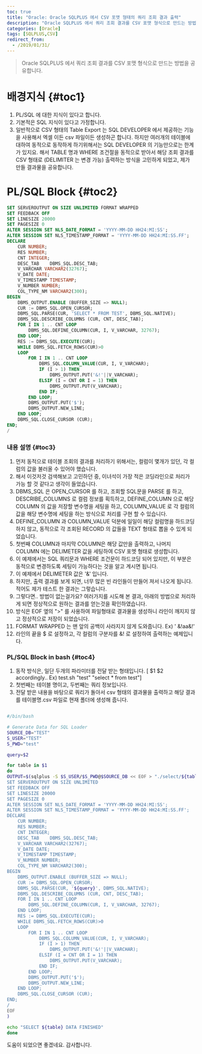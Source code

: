 ```yaml
---
toc: true
title: "Oracle: Oracle SQLPLUS 에서 CSV 포맷 형태의 쿼리 조회 결과 출력"
description: "Oracle SQLPLUS 에서 쿼리 조회 결과를 CSV 포맷 형식으로 만드는 방법을 공유합니다."
categories: [Oracle]
tags: [SQLPLUS,CSV]
redirect_from:
  - /2019/01/31/
---
```


> Oracle SQLPLUS 에서 쿼리 조회 결과를 CSV 포맷 형식으로 만드는 방법을 공유합니다.

# 배경지식 {#toc1}

1. PL/SQL 에 대한 지식이 있다고 합니다.
2. 기본적은 SQL 지식이 있다고 가정합니다.
3. 일반적으로 CSV 형태의 Table Export 는 SQL DEVELOPER 에서 제공하는 기능을 사용해서 엑셀 이든 csv 파일이든 생성하곤 합니다.
   하지만 여러개의 테이블에 대하여 동적으로 동작하게 하기위해서는 SQL DEVELOPER 의 기능만으로는 한계가 있지요.
   해서 TABLE 명과 WHERE 조건절을 동적으로 받아서 해당 조회 결과를 CSV 형태로 (DELIMITER 는 변경 가능) 출력하는 방식을 고민하게 되었고, 
   제가 만들 결과물을 공유합니다.

# PL/SQL Block {#toc2}

```sql
SET SERVEROUTPUT ON SIZE UNLIMITED FORMAT WRAPPED
SET FEEDBACK OFF
SET LINESIZE 20000
SET PAGESIZE 0
ALTER SESSION SET NLS_DATE_FORMAT = 'YYYY-MM-DD HH24:MI:SS';
ALTER SESSION SET NLS_TIMESTAMP_FORMAT = 'YYYY-MM-DD HH24:MI:SS.FF';
DECLARE
    CUR NUMBER;
    RES NUMBER;
    CNT INTEGER;
    DESC_TAB    DBMS_SQL.DESC_TAB;
    V_VARCHAR VARCHAR2(32767);
    V_DATE DATE;
    V_TIMESTAMP TIMESTAMP;
    V_NUMBER NUMBER;
    COL_TYPE_NM VARCHAR2(300);
BEGIN
    DBMS_OUTPUT.ENABLE (BUFFER_SIZE => NULL);
    CUR := DBMS_SQL.OPEN_CURSOR;
    DBMS_SQL.PARSE(CUR, 'SELECT * FROM TEST', DBMS_SQL.NATIVE);
    DBMS_SQL.DESCRIBE_COLUMNS (CUR, CNT, DESC_TAB);
    FOR I IN 1 .. CNT LOOP
        DBMS_SQL.DEFINE_COLUMN(CUR, I, V_VARCHAR, 32767);
    END LOOP;        
    RES := DBMS_SQL.EXECUTE(CUR);
	WHILE DBMS_SQL.FETCH_ROWS(CUR)>0  
    LOOP
		FOR I IN 1 .. CNT LOOP
			DBMS_SQL.COLUMN_VALUE(CUR, I, V_VARCHAR);                    
			IF (I > 1) THEN
				DBMS_OUTPUT.PUT('&!'||V_VARCHAR);
			ELSIF (I = CNT OR I = 1) THEN
				DBMS_OUTPUT.PUT(V_VARCHAR);
			END IF;
		END LOOP;  
		DBMS_OUTPUT.PUT('$');
		DBMS_OUTPUT.NEW_LINE;
    END LOOP;
	DBMS_SQL.CLOSE_CURSOR (CUR); 
END;
/

```

### 내용 설명 {#toc3}

1. 먼저 동적으로 테이블 조회의 결과를 처리하기 위해서는, 컬럼이 몇개가 있던, 각 컬럼의 값을 불러올 수 있어야 했습니다.
2. 해서 이것저것 검색해보고 고민하던 중, 이녀석이 가장 적은 코딩라인으로 처리가 가능 할 것 같다고 생각이 들었습니다.
3. DBMS_SQL 은 OPEN_CURSOR 를 하고, 조회할 SQL문을 PARSE 를 하고, DESCRIBE_COLUMNS 로 컬럼 정보를 획득하고, 
   DEFINE_COLUMN 으로 해당 COLUMN 의 값을 저장할 변수명을 세팅을 하고, 
   COLUMN_VALUE 로 각 컬럼의 값을 해당 변수명에 세팅을 하는 방식으로 처리를 구현 할 수 있습니다.
4. DEFINE_COLUMN 과 COLUMN_VALUE 덕분에 일일이 해당 컬럼명을 하드코딩 하지 않고, 동적으로 각 조회된 RECORD 의 값들을 TEXT 형태로 뽑을 수 있게 되었습니다.
5. 첫번째 COLUMN과 마지막 COLUMN은 해당 값만을 출력하고, 나머지 COLUMN 에는 DELIMETER 값을 세팅하여 CSV 포멧 형태로 생성합니다.
6. 이 예제에서는 SQL 쿼리문과 WHERE 조건문이 하드코딩 되어 있지만, 이 부분은 동적으로 변경하도록 세팅이 가능하다는 것을 알고 계시면 됩니다.
7. 이 예제에서 DELIMETER 값은 '&' 입니다.
8. 하지만, 출력 결과를 보게 되면, 너무 많은 빈 라인들이 만들어 져서 나오게 됩니다. 적어도 제가 테스트 한 결과는 그렇습니다.
9. 그렇다면.. 방법이 없는걸가요? 여러가지를 시도해 본 결과, 아래의 방법으로 처리하게 되면 정상적으로 원하는 결과를 얻는것을 확인하였습니다.
10. 방식은 EOF 옆의 ">" 를 사용하여 파일형태로 결과물을 생성하니 라인이 깨지지 않고 정상적으로 저장이 되었습니다.
11. FORMAT WRAPPED 는 맨 앞의 공백이 사라지지 않게 도와줍니다. Ex) ' &!aa&!'
12. 라인의 끝을 $ 로 설정하고, 각 컬럼의 구분자를 &! 로 설정하여 출력하는 예제입니다.

### PL/SQL Block in bash {#toc4}

1. 동작 방식은, 일단 두개의 파라미터를 전달 받는 형태입니다. [ $1 $2 accordingly.. Ex) test.sh "test" "select * from test"]
2. 첫번째는 테이블 명이고, 두번째는 쿼리 정보입니다.
3. 전달 받은 내용을 바탕으로 쿼리가 돌아서 csv 형태의 결과물을 출력하고 해당 결과를 테이블명.csv 파일로 현재 폴더에 생성해 줍니다. 

```bash

#/bin/bash

# Generate Data for SQL Loader
SOURCE_DB="TEST"
S_USER="TEST"
S_PWD="test"

query=$2

for table in $1
do
OUTPUT=$(sqlplus -S $S_USER/$S_PWD@$SOURCE_DB << EOF > "./select/${table}.DAT"
SET SERVEROUTPUT ON SIZE UNLIMITED
SET FEEDBACK OFF
SET LINESIZE 20000
SET PAGESIZE 0
ALTER SESSION SET NLS_DATE_FORMAT = 'YYYY-MM-DD HH24:MI:SS';
ALTER SESSION SET NLS_TIMESTAMP_FORMAT = 'YYYY-MM-DD HH24:MI:SS.FF';
DECLARE
    CUR NUMBER;
    RES NUMBER;
    CNT INTEGER;
    DESC_TAB    DBMS_SQL.DESC_TAB;
    V_VARCHAR VARCHAR2(32767);
    V_DATE DATE;
    V_TIMESTAMP TIMESTAMP;
    V_NUMBER NUMBER;
    COL_TYPE_NM VARCHAR2(300);
BEGIN
    DBMS_OUTPUT.ENABLE (BUFFER_SIZE => NULL);
    CUR := DBMS_SQL.OPEN_CURSOR;
    DBMS_SQL.PARSE(CUR, '${query}', DBMS_SQL.NATIVE);
    DBMS_SQL.DESCRIBE_COLUMNS (CUR, CNT, DESC_TAB);
    FOR I IN 1 .. CNT LOOP
        DBMS_SQL.DEFINE_COLUMN(CUR, I, V_VARCHAR, 32767);
    END LOOP;        
    RES := DBMS_SQL.EXECUTE(CUR);
	WHILE DBMS_SQL.FETCH_ROWS(CUR)>0  
    LOOP
		FOR I IN 1 .. CNT LOOP
			DBMS_SQL.COLUMN_VALUE(CUR, I, V_VARCHAR);                    
			IF (I > 1) THEN
				DBMS_OUTPUT.PUT('&!'||V_VARCHAR);
			ELSIF (I = CNT OR I = 1) THEN
				DBMS_OUTPUT.PUT(V_VARCHAR);
			END IF;
		END LOOP;  
		DBMS_OUTPUT.PUT('$');
		DBMS_OUTPUT.NEW_LINE;
    END LOOP;
	DBMS_SQL.CLOSE_CURSOR (CUR); 
END;
/
EOF
)

echo "SELECT ${table} DATA FINISHED"
done

```

도움이 되었으면 좋겠네요. 감사합니다.

[^1]: This is a footnote.

[kramdown]: https://kramdown.gettalong.org/
[My Blog]: https://marindie.github.io